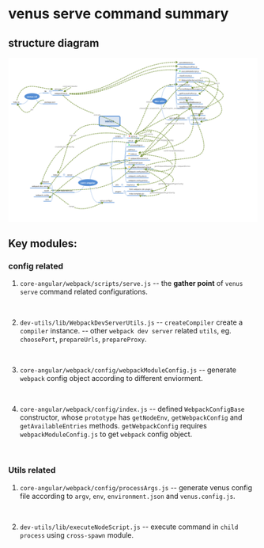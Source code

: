 # venus serve command summary
## structure diagram
![venus serve command summary](../assets/venus-serve.png)

## Key modules:

### config related
1. `core-angular/webpack/scripts/serve.js`
-- the **gather point** of `venus serve` command related configurations.

<br>

2. `dev-utils/lib/WebpackDevServerUtils.js`
-- `createCompiler` create a `compiler` instance.
-- other `webpack dev server` related `utils`, eg. `choosePort`, `prepareUrls`, `prepareProxy`.

<br>

3. `core-angular/webpack/config/webpackModuleConfig.js`
-- generate `webpack` config object according to different enviorment.

<br>

4. `core-angular/webpack/config/index.js`
-- defined `WebpackConfigBase` constructor, whose `prototype` has `getNodeEnv`, `getWebpackConfig` and `getAvailableEntries` methods. `getWebpackConfig` requires `webpackModuleConfig.js` to get `webpack` config object.
<br>

### Utils related
1. `core-angular/webpack/config/processArgs.js`
-- generate venus config file according to `argv`, `env`, `environment.json` and `venus.config.js`.
<br>

2. `dev-utils/lib/executeNodeScript.js`
-- execute command in `child process` using `cross-spawn` module.


